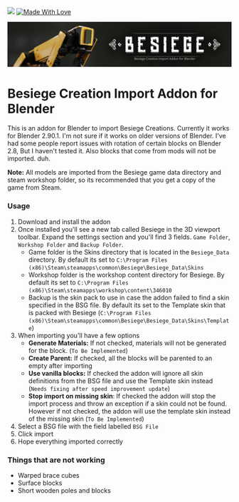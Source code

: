 ![](https://img.shields.io/github/issues/arkangel-dev/BesiegeCreationImporter) [![Made With Love](https://img.shields.io/badge/Made%20With-Love-orange.svg)](https://github.com/chetanraj/awesome-github-badges)

<img src="readme.assets/thumbnail_skin_update_git.png" alt="thumbnail_skin_update_git" style="zoom: 67%;" />

# Besiege Creation Import Addon for Blender

This is an addon for Blender to import Besiege Creations. Currently it works for Blender 2.90.1. I'm not sure if it works on older versions of Blender. I've had some people report issues with rotation of certain blocks on Blender 2.8, But I haven't tested it. Also blocks that come from mods will not be imported. duh.

**Note:** All models are imported from the Besiege game data directory and steam workshop folder, so its recommended that you get a copy of the game from Steam.

### Usage

1. Download and install the addon
2. Once installed you'll see a new tab called Besiege in the 3D viewport toolbar. Expand the settings section and you'll find 3 fields. `Game Folder`, `Workshop Folder` and `Backup Folder`.
   - Game folder is the Skins directory that is located in the `Besiege_Data` directory. By default its set to `C:\Program Files (x86)\Steam\steamapps\common\Besiege\Besiege_Data\Skins`
   - Workshop folder is the workshop content directory for Besiege. By default its set to `C:\Program Files (x86)\Steam\steamapps\workshop\content\346010`
   - Backup is the skin pack to use in case the addon failed to find a skin specified in the BSG file. By default its set to the Template skin that is packed with Besiege (`C:\Program Files (x86)\Steam\steamapps\common\Besiege\Besiege_Data\Skins\Template`)
3. When importing you'll have a few options
   - **Generate Materials:** If not checked, materials will not be generated for the block. (`To Be Implemented`)
   - **Create Parent:** If checked, all the blocks will be parented to an empty after importing
   - **Use vanilla blocks:** If checked the addon will ignore all skin definitions from the BSG file and use the Template skin instead (`Needs fixing after speed improvement update`)
   - **Stop import on missing skin**: If checked the addon will stop the import process and throw an exception if a skin could not be found. However if not checked, the addon will use the template skin instead of the missing skin (`To Be Implemented`)
4. Select a BSG file with the field labelled `BSG File`
5. Click import
6. Hope everything imported correctly



### Things that are not working

- Warped brace cubes
- Surface blocks
- Short wooden poles and blocks